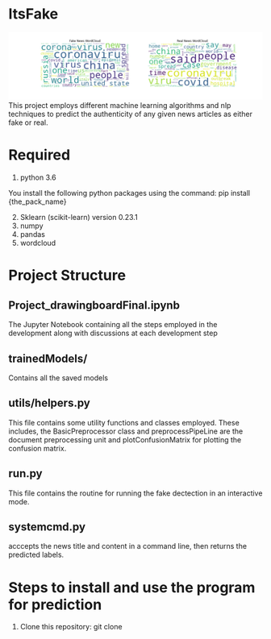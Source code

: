 # ItsFake
![Test Image 1](wordclouds.png)
This project employs different machine learning algorithms and nlp techniques to predict the authenticity of any given news articles as either fake or real. 

# Required
1. python 3.6

You install the following  python packages using the command: pip install {the_pack_name}

2. Sklearn (scikit-learn) version 0.23.1
3. numpy 
4. pandas
5. wordcloud 



# Project Structure
## Project_drawingboardFinal.ipynb
The Jupyter Notebook containing all the steps employed in the development along with discussions at each development step
## trainedModels/
Contains all the saved models
## utils/helpers.py
This file contains some utility functions and classes employed. These includes, the BasicPreprocessor class and preprocessPipeLine are the document preprocessing unit and plotConfusionMatrix for plotting the confusion matrix. 
## run.py
This file contains the routine for running the fake dectection in an interactive mode.
## systemcmd.py
acccepts the news title and content in a command line, then returns the predicted labels.

# Steps to install and use the program for prediction
1. Clone this repository: git clone 
